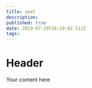 ```yaml
---
title: yeet
description: 
published: true
date: 2019-07-29T16:19:02.511Z
tags: 
---
```


# Header

Your content here